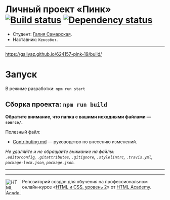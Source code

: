 # Личный проект «Пинк» [![Build status][travis-image]][travis-url] [![Dependency status][dependency-image]][dependency-url]

* Студент: [Галия Самарская](https://up.htmlacademy.ru/adaptive/19/user/624157).
* Наставник: `Кексобот`.
---
https://galiyaz.github.io/624157-pink-19/build/

# Запуск
В режиме разработки: 
`npm run start`

Сборка проекта:
`npm run build`
---

**Обратите внимание, что папка с вашими исходными файлами — `source/`.**

Полезный файл:

- [Contributing.md](Contributing.md) — руководство по внесению изменений.

_Не удаляйте и не обращайте внимание на файлы:_<br>
_`.editorconfig`, `.gitattributes`, `.gitignore`, `.stylelintrc`, `.travis.yml`, `package-lock.json`, `package.json`._

---
---

<a href="https://htmlacademy.ru/intensive/adaptive"><img align="left" width="50" height="50" alt="HTML Academy" src="https://up.htmlacademy.ru/static/img/intensive/adaptive/logo-for-github-2.png"></a>

Репозиторий создан для обучения на профессиональном онлайн‑курсе «[HTML и CSS, уровень 2](https://htmlacademy.ru/intensive/adaptive)» от [HTML Academy](https://htmlacademy.ru).

[travis-image]: https://travis-ci.com/htmlacademy-adaptive/624157-pink-19.svg?branch=master
[travis-url]: https://travis-ci.com/htmlacademy-adaptive/624157-pink-19
[dependency-image]: https://david-dm.org/htmlacademy-adaptive/624157-pink-19/dev-status.svg?style=flat-square
[dependency-url]: https://david-dm.org/htmlacademy-adaptive/624157-pink-19?type=dev

